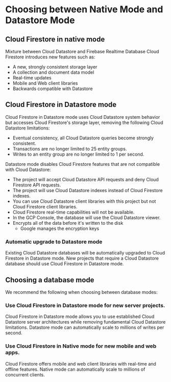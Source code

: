 # Choosing between Native Mode and Datastore Mode

## Cloud Firestore in native mode
Mixture between Cloud Datastore and Firebase Realtime Database
Cloud Firestore introduces new features such as:

* A new, strongly consistent storage layer
* A collection and document data model
* Real-time updates
* Mobile and Web client libraries
* Backwards compatible with Datastore

## Cloud Firestore in Datastore mode
Cloud Firestore in Datastore mode uses Cloud Datastore system behavior but accesses Cloud Firestore's storage layer, removing the following Cloud Datastore limitations:

* Eventual consistency, all Cloud Datastore queries become strongly consistent.
* Transactions are no longer limited to 25 entity groups.
* Writes to an entity group are no longer limited to 1 per second.

Datastore mode disables Cloud Firestore features that are not compatible with Cloud Datastore:

* The project will accept Cloud Datastore API requests and deny Cloud Firestore API requests.
* The project will use Cloud Datastore indexes instead of Cloud Firestore indexes.
* You can use Cloud Datastore client libraries with this project but not Cloud Firestore client libraries.
* Cloud Firestore real-time capabilities will not be available.
* In the GCP Console, the database will use the Cloud Datastore viewer.
* Encrypts all of the data before it's written to the disk
    * Google manages the encryption keys
    
### Automatic upgrade to Datastore mode
Existing Cloud Datastore databases will be automatically upgraded to Cloud Firestore in Datastore mode. New projects that require a Cloud Datastore database should use Cloud Firestore in Datastore mode.


## Choosing a database mode
We recommend the following when choosing between database modes:

### Use Cloud Firestore in Datastore mode for new server projects.

Cloud Firestore in Datastore mode allows you to use established Cloud Datastore server architectures while removing fundamental Cloud Datastore limitations. Datastore mode can automatically scale to millions of writes per second.

### Use Cloud Firestore in Native mode for new mobile and web apps.

Cloud Firestore offers mobile and web client libraries with real-time and offline features. Native mode can automatically scale to millions of concurrent clients.